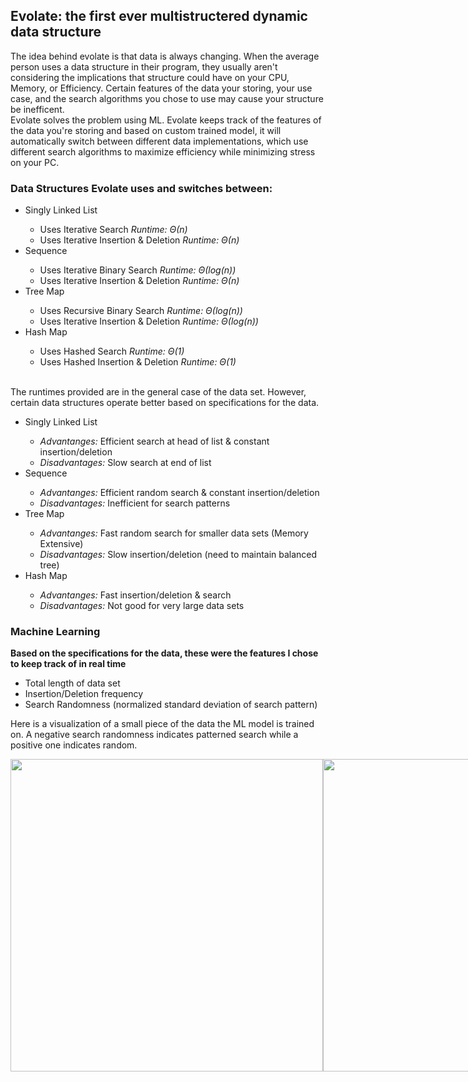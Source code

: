 ## Evolate: the first ever multistructered dynamic data structure

The idea behind evolate is that data is always changing. When the average person uses a data structure in their program, they usually aren't
considering the implications that structure could have on your CPU, Memory, or Efficiency. Certain features of the data your storing, your use case, and the search algorithms you chose to use may cause your structure be inefficent. 
<br>
Evolate solves the problem using ML. Evolate keeps track of the features of the data you're storing and based on custom trained model, it will automatically switch between different data implementations, which use different search algorithms to maximize efficiency while minimizing stress on your PC. 

<h3>Data Structures Evolate uses and switches between:</h3>
<ul>
    <li>Singly Linked List</li>
    <ul>
        <li>Uses Iterative Search <i>Runtime: Θ(n)</i></li>
        <li>Uses Iterative Insertion & Deletion <i>Runtime: Θ(n)</i></li>
    </ul>
    <li>Sequence</li>
    <ul>
        <li>Uses Iterative Binary Search <i>Runtime: Θ(log(n))</i></li>
        <li>Uses Iterative Insertion & Deletion <i>Runtime: Θ(n)</i></li>
    </ul>
    <li>Tree Map</li>
    <ul>
        <li>Uses Recursive Binary Search <i>Runtime: Θ(log(n))</i></li>
        <li>Uses Iterative Insertion & Deletion <i>Runtime: Θ(log(n))</i></li>
    </ul>
    <li>Hash Map</li>
    <ul>
        <li>Uses Hashed Search <i>Runtime: Θ(1)</i></li>
        <li>Uses Hashed Insertion & Deletion <i>Runtime: Θ(1)</i></li>
    </ul>
</ul>
  
<br>
The runtimes provided are in the general case of the data set. However, certain data structures operate better based on specifications for the data.
<ul>
    <li>Singly Linked List</li>
    <ul>
        <li><i>Advantanges:</i> Efficient search at head of list & constant insertion/deletion</li>
        <li><i>Disadvantages:</i> Slow search at end of list</li>
    </ul>
    <li>Sequence</li>
    <ul>
       <li><i>Advantanges:</i> Efficient random search  & constant insertion/deletion</li>
       <li><i>Disadvantages:</i> Inefficient for search patterns</li>
    </ul>
    <li>Tree Map</li>
    <ul>
       <li><i>Advantanges:</i> Fast random search for smaller data sets (Memory Extensive)</li>
       <li><i>Disadvantages:</i> Slow insertion/deletion (need to maintain balanced tree)</li>
    </ul>
    <li>Hash Map</li>
    <ul>
         <li><i>Advantanges:</i> Fast insertion/deletion & search</li>
         <li><i>Disadvantages:</i> Not good for very large data sets</li>
    </ul>
</ul>

<h3>Machine Learning</h3>

<b>Based on the specifications for the data, these were the features I chose to keep track of in real time</b>
<ul>
    <li>Total length of data set</li>
    <li>Insertion/Deletion frequency</li>
    <li>Search Randomness (normalized standard deviation of search pattern)</li>
</ul> 

Here is a visualization of a small piece of the data the ML model is trained on. A negative search randomness indicates patterned search while a positive one indicates random.
<div style="display: inline-flex; flex-direction: row;">
    <img src="https://github.com/rahulmedicharla/dynamic_db/assets/46610295/5bd4cf3b-43ac-44e5-8672-3df883cbbab6" width=500></img>
    <img src="https://github.com/rahulmedicharla/dynamic_db/assets/46610295/ea8b2263-08a1-4d26-a27e-d23ea114953f" width=500></img>    
</div>

